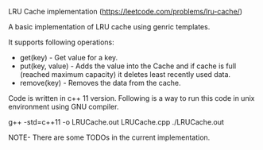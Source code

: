 LRU Cache implementation (https://leetcode.com/problems/lru-cache/)

A basic implementation of LRU cache using genric templates.

It supports following operations:
- get(key) - Get value for a key.
- put(key, value) - Adds the value into the Cache and if cache is full (reached maximum capacity) it deletes least recently used data.
- remove(key) - Removes the data from the cache.

Code is written in c++ 11 version. Following is a way to run this code in unix environment using GNU compiler.

g++ -std=c++11 -o LRUCache.out LRUCache.cpp
./LRUCache.out

NOTE- There are some TODOs in the current implementation.